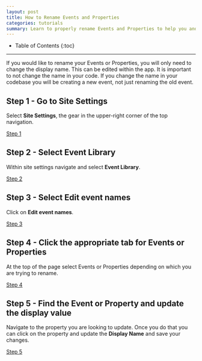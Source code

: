 ```yaml
---
layout: post
title: How to Rename Events and Properties
categories: tutorials
summary: Learn to properly rename Events and Properties to help you and your team understand what is being tracked on your website.
---
```

* Table of Contents
{:toc}
* * *

If you would like to rename your Events or Properties, you will only need to change the display name. This can be edited within the app. It is important to not change the name in your code. If you change the name in your codebase you will be creating a new event, not just renaming the old event. 

## Step 1 - Go to Site Settings
Select **Site Settings**, the gear in the upper-right corner of the top navigation.

[Step 1][Step 1]

## Step 2 - Select Event Library
Within site settings navigate and select **Event Library**.

[Step 2][Step 2]

## Step 3 - Select Edit event names
Click on **Edit event names**.

[Step 3][Step 3]

## Step 4 - Click the appropriate tab for Events or Properties
At the top of the page select Events or Properties depending on which you are trying to rename. 

[Step 4][Step 4]

## Step 5 - Find the Event or Property and update the display value
Navigate to the property you are looking to update. Once you do that you can click on the property and update the **Display Name** and save your changes. 

[Step 5][Step 5]


[Step 1]: https://kissmetrics-support-files.s3.amazonaws.com/assets/getting-started/Technical%20notes%20on%20events%20and%20props/HTREP%20-%20Step%201.png
[Step 2]: https://kissmetrics-support-files.s3.amazonaws.com/assets/getting-started/Technical%20notes%20on%20events%20and%20props/HTREP%20-%20Step%202.png
[Step 3]: https://kissmetrics-support-files.s3.amazonaws.com/assets/getting-started/Technical%20notes%20on%20events%20and%20props/HTREP%20-%20Step%203.png
[Step 4]: https://kissmetrics-support-files.s3.amazonaws.com/assets/getting-started/Technical%20notes%20on%20events%20and%20props/HTREP%20-%20Step%204.png
[Step 5]: https://kissmetrics-support-files.s3.amazonaws.com/assets/getting-started/Technical%20notes%20on%20events%20and%20props/HTREP%20-%20Step%205.png

